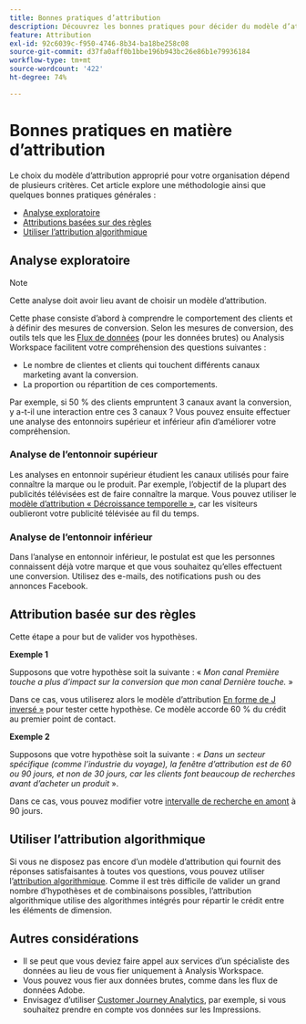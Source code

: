 ```yaml
---
title: Bonnes pratiques d’attribution
description: Découvrez les bonnes pratiques pour décider du modèle d’attribution à utiliser.
feature: Attribution
exl-id: 92c6039c-f950-4746-8b34-ba18be258c08
source-git-commit: d37fa0aff0b1bbe196b943bc26e86b1e79936184
workflow-type: tm+mt
source-wordcount: '422'
ht-degree: 74%

---
```


# Bonnes pratiques en matière dʼattribution

Le choix du modèle dʼattribution approprié pour votre organisation dépend de plusieurs critères. Cet article explore une méthodologie ainsi que quelques bonnes pratiques générales :

* [Analyse exploratoire](#exploratory-analysis)
* [Attributions basées sur des règles](#rule-base-attribution)
* [Utiliser l’attribution algorithmique](#use-algorithmic-attribution)

## Analyse exploratoire

>[!NOTE]
>Cette analyse doit avoir lieu avant de choisir un modèle dʼattribution.

Cette phase consiste dʼabord à comprendre le comportement des clients et à définir des mesures de conversion. Selon les mesures de conversion, des outils tels que les [Flux de données](https://experienceleague.adobe.com/fr/docs/analytics/export/analytics-data-feed/data-feed-overview) (pour les données brutes) ou Analysis Workspace facilitent votre compréhension des questions suivantes :

* Le nombre de clientes et clients qui touchent différents canaux marketing avant la conversion.
* La proportion ou répartition de ces comportements.

Par exemple, si 50 % des clients empruntent 3 canaux avant la conversion, y a-t-il une interaction entre ces 3 canaux ?
Vous pouvez ensuite effectuer une analyse des entonnoirs supérieur et inférieur afin dʼaméliorer votre compréhension.

### Analyse de lʼentonnoir supérieur

Les analyses en entonnoir supérieur étudient les canaux utilisés pour faire connaître la marque ou le produit. Par exemple, lʼobjectif de la plupart des publicités télévisées est de faire connaître la marque. Vous pouvez utiliser le [modèle dʼattribution « Décroissance temporelle »](/help/analyze/analysis-workspace/attribution/models.md), car les visiteurs oublieront votre publicité télévisée au fil du temps.

### Analyse de lʼentonnoir inférieur

Dans l’analyse en entonnoir inférieur, le postulat est que les personnes connaissent déjà votre marque et que vous souhaitez qu’elles effectuent une conversion. Utilisez des e-mails, des notifications push ou des annonces Facebook.

## Attribution basée sur des règles

Cette étape a pour but de valider vos hypothèses.

**Exemple 1**

Supposons que votre hypothèse soit la suivante : « *Mon canal Première touche a plus d’impact sur la conversion que mon canal Dernière touche.* »

Dans ce cas, vous utiliserez alors le modèle d’attribution [ En forme de J inversé »](/help/analyze/analysis-workspace/attribution/models.md) pour tester cette hypothèse. Ce modèle accorde 60 % du crédit au premier point de contact.

**Exemple 2**

Supposons que votre hypothèse soit la suivante : *« Dans un secteur spécifique (comme l’industrie du voyage), la fenêtre d’attribution est de 60 ou 90 jours, et non de 30 jours, car les clients font beaucoup de recherches avant d’acheter un produit* ».

Dans ce cas, vous pouvez modifier votre [intervalle de recherche en amont](https://experienceleague.adobe.com/en/docs/analytics/analyze/analysis-workspace/attribution/models) à 90 jours.

## Utiliser l’attribution algorithmique

Si vous ne disposez pas encore d’un modèle d’attribution qui fournit des réponses satisfaisantes à toutes vos questions, vous pouvez utiliser l’[attribution algorithmique](/help/analyze/analysis-workspace/attribution/algorithmic.md). Comme il est très difficile de valider un grand nombre d’hypothèses et de combinaisons possibles, l’attribution algorithmique utilise des algorithmes intégrés pour répartir le crédit entre les éléments de dimension.

## Autres considérations

* Il se peut que vous deviez faire appel aux services dʼun spécialiste des données au lieu de vous fier uniquement à Analysis Workspace.
* Vous pouvez vous fier aux données brutes, comme dans les flux de données Adobe.
* Envisagez dʼutiliser [Customer Journey Analytics](https://experienceleague.adobe.com/en/docs/analytics-platform/using/cja-overview/cja-b2c-overview/cja-overview), par exemple, si vous souhaitez prendre en compte vos données sur les Impressions.
